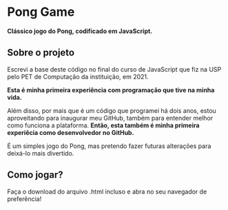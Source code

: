 # Pong Game
**Clássico jogo do Pong, codificado em JavaScript.**

## Sobre o projeto
Escrevi a base deste código no final do curso de JavaScript que fiz na USP pelo PET de Computação da instituição, em 2021.

__Esta é minha primeira experiência com programação que tive na minha vida.__

Além disso, por mais que é um código que programei há dois anos, estou aproveitando para inaugurar meu GitHub, também para entender melhor como funciona a plataforma. __Então, esta também é minha primeira experiêcia como desenvolvedor no GitHub.__

É um simples jogo do Pong, mas pretendo fazer futuras alterações para deixá-lo mais divertido.

## Como jogar?
Faça o download do arquivo .html incluso e abra no seu navegador de preferência!




